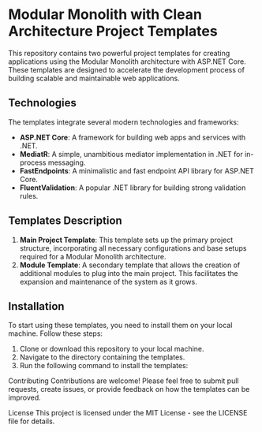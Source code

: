 # Modular Monolith with Clean Architecture Project Templates

This repository contains two powerful project templates for creating applications using the Modular Monolith architecture with ASP.NET Core. These templates are designed to accelerate the development process of building scalable and maintainable web applications.

## Technologies

The templates integrate several modern technologies and frameworks:

- **ASP.NET Core**: A framework for building web apps and services with .NET.
- **MediatR**: A simple, unambitious mediator implementation in .NET for in-process messaging.
- **FastEndpoints**: A minimalistic and fast endpoint API library for ASP.NET Core.
- **FluentValidation**: A popular .NET library for building strong validation rules.

## Templates Description

1. **Main Project Template**: This template sets up the primary project structure, incorporating all necessary configurations and base setups required for a Modular Monolith architecture.
2. **Module Template**: A secondary template that allows the creation of additional modules to plug into the main project. This facilitates the expansion and maintenance of the system as it grows.

## Installation

To start using these templates, you need to install them on your local machine. Follow these steps:

1. Clone or download this repository to your local machine.
2. Navigate to the directory containing the templates.
3. Run the following command to install the templates:

Contributing
Contributions are welcome! Please feel free to submit pull requests, create issues, or provide feedback on how the templates can be improved.

License
This project is licensed under the MIT License - see the LICENSE file for details.

